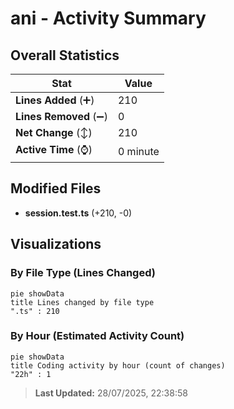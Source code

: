 # ani - Activity Summary 

## Overall Statistics

| Stat                   | Value                                                             |
| ---------------------- | ----------------------------------------------------------------- |
| **Lines Added** (➕)   | 210                                          |
| **Lines Removed** (➖) | 0                                        |
| **Net Change** (↕)    | 210                |
| **Active Time** (⌚)   | 0 minute |


## Modified Files
- **session.test.ts** (+210, -0)

## Visualizations

### By File Type (Lines Changed)

```mermaid
pie showData
title Lines changed by file type
".ts" : 210
```

### By Hour (Estimated Activity Count)

```mermaid
pie showData
title Coding activity by hour (count of changes)
"22h" : 1
```


> **Last Updated:** 28/07/2025, 22:38:58